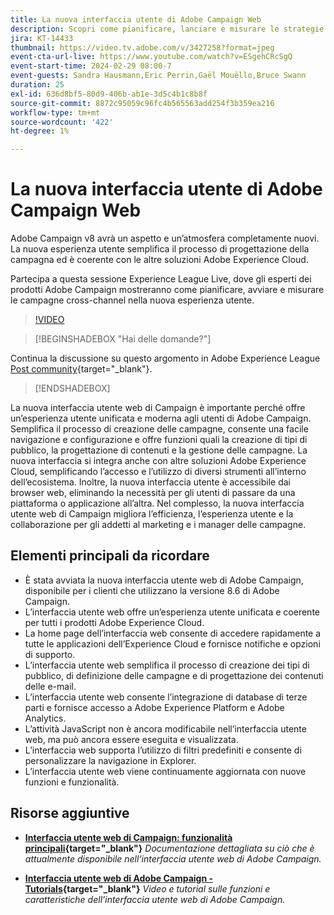 ```yaml
---
title: La nuova interfaccia utente di Adobe Campaign Web
description: Scopri come pianificare, lanciare e misurare le strategie di marketing cross-channel, incluso il marketing via e-mail e il marketing sui social media, utilizzando la nuova interfaccia utente web di Adobe Campaign.
jira: KT-14433
thumbnail: https://video.tv.adobe.com/v/3427258?format=jpeg
event-cta-url-live: https://www.youtube.com/watch?v=ESgehCRcSgQ
event-start-time: 2024-02-29 08:00-7
event-guests: Sandra Hausmann,Eric Perrin,Gaël Mouëllo,Bruce Swann
duration: 25
exl-id: 636d8bf5-80d9-406b-ab1e-3d5c4b1c8b8f
source-git-commit: 8872c95059c96fc4b565563add254f3b359ea216
workflow-type: tm+mt
source-wordcount: '422'
ht-degree: 1%

---
```


# La nuova interfaccia utente di Adobe Campaign Web

Adobe Campaign v8 avrà un aspetto e un’atmosfera completamente nuovi. La nuova esperienza utente semplifica il processo di progettazione della campagna ed è coerente con le altre soluzioni Adobe Experience Cloud.

Partecipa a questa sessione Experience League Live, dove gli esperti dei prodotti Adobe Campaign mostreranno come pianificare, avviare e misurare le campagne cross-channel nella nuova esperienza utente.

>[!VIDEO](https://video.tv.adobe.com/v/3427258/?quality=12&learn=on)

>[!BEGINSHADEBOX &quot;Hai delle domande?&quot;]

Continua la discussione su questo argomento in Adobe Experience League [Post community](https://experienceleaguecommunities.adobe.com/t5/adobe-campaign-classic/experience-league-live-post-session-discussion-leaping-ahead/m-p/656893#M2671){target="_blank"}.

>[!ENDSHADEBOX]

La nuova interfaccia utente web di Campaign è importante perché offre un’esperienza utente unificata e moderna agli utenti di Adobe Campaign. Semplifica il processo di creazione delle campagne, consente una facile navigazione e configurazione e offre funzioni quali la creazione di tipi di pubblico, la progettazione di contenuti e la gestione delle campagne. La nuova interfaccia si integra anche con altre soluzioni Adobe Experience Cloud, semplificando l’accesso e l’utilizzo di diversi strumenti all’interno dell’ecosistema. Inoltre, la nuova interfaccia utente è accessibile dai browser web, eliminando la necessità per gli utenti di passare da una piattaforma o applicazione all’altra. Nel complesso, la nuova interfaccia utente web di Campaign migliora l’efficienza, l’esperienza utente e la collaborazione per gli addetti al marketing e i manager delle campagne.

## Elementi principali da ricordare

* È stata avviata la nuova interfaccia utente web di Adobe Campaign, disponibile per i clienti che utilizzano la versione 8.6 di Adobe Campaign.
* L’interfaccia utente web offre un’esperienza utente unificata e coerente per tutti i prodotti Adobe Experience Cloud.
* La home page dell’interfaccia web consente di accedere rapidamente a tutte le applicazioni dell’Experience Cloud e fornisce notifiche e opzioni di supporto.
* L’interfaccia utente web semplifica il processo di creazione dei tipi di pubblico, di definizione delle campagne e di progettazione dei contenuti delle e-mail.
* L’interfaccia utente web consente l’integrazione di database di terze parti e fornisce accesso a Adobe Experience Platform e Adobe Analytics.
* L’attività JavaScript non è ancora modificabile nell’interfaccia utente web, ma può ancora essere eseguita e visualizzata.
* L’interfaccia web supporta l’utilizzo di filtri predefiniti e consente di personalizzare la navigazione in Explorer.
* L’interfaccia utente web viene continuamente aggiornata con nuove funzioni e funzionalità.


## Risorse aggiuntive

* **[Interfaccia utente web di Campaign: funzionalità principali](https://experienceleague.adobe.com/docs/campaign-web/v8/whats-new.html?lang=it){target="_blank"}**
  *Documentazione dettagliata su ciò che è attualmente disponibile nell’interfaccia utente web di Adobe Campaign.*

* **[Interfaccia utente web di Adobe Campaign - Tutorials](https://experienceleague.adobe.com/docs/campaign-web-learn/tutorials/overview.html?lang=en){target="_blank"}**
  *Video e tutorial sulle funzioni e caratteristiche dell’interfaccia utente web di Adobe Campaign.*

